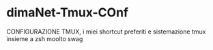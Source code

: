 # dimaNet-Tmux-COnf

CONFIGURAZIONE TMUX, i miei shortcut preferiti e sistemazione tmux insieme a zsh moolto swag
